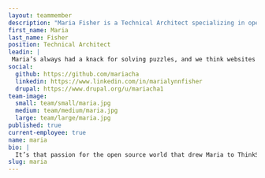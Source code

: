 ```yaml
---
layout: teammember
description: "Maria Fisher is a Technical Architect specializing in open source development at ThinkShout, a full service digital agency and B-Corp that specializes in nonprofit tech, digital strategy, website development, accessible design, and brand work."
first_name: Maria
last_name: Fisher
position: Technical Architect
leadin: |
 Maria’s always had a knack for solving puzzles, and we think websites are basically puzzles, so she's good at those, too. She’s also pretty excited about all things open source. Who doesn't love free technology?
social:
  github: https://github.com/mariacha
  linkedin: https://www.linkedin.com/in/marialynnfisher
  drupal: https://www.drupal.org/u/mariacha1
team-image:
  small: team/small/maria.jpg
  medium: team/medium/maria.jpg
  large: team/large/maria.jpg
published: true
current-employee: true
name: maria
bio: |
  It’s that passion for the open source world that drew Maria to ThinkShout, and she loves that she gets to spend time contributing back to the Drupal community as part of her day job. Maria’s foray into software engineering began in college with her degree in computer science. Since then, she's experienced her fair share massive data migrations, site building, and everything in between. She’s tackled innumerable challenges, but none so terrifying as presenting to 9 year-olds about what it’s like to be a programmer. When she’s not giving career advice to small humans, Maria can usually be found crafting, or playing board games with friends.
slug: maria
---
```

